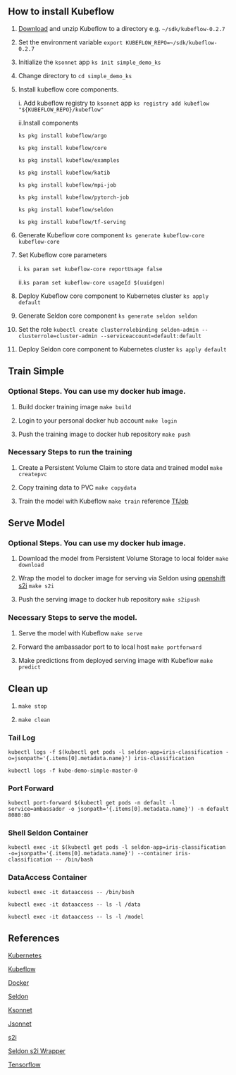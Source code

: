 ## How to install Kubeflow

1. [Download](https://github.com/kubeflow/kubeflow/releases/tag/v0.2.7) and unzip Kubeflow to a directory e.g. `~/sdk/kubeflow-0.2.7`

2. Set the environment variable `export KUBEFLOW_REPO=~/sdk/kubeflow-0.2.7`

3. Initialize the `ksonnet` app `ks init simple_demo_ks`

4. Change directory to `cd simple_demo_ks`

5. Install kubeflow core components. 
    
    i. Add kubeflow registry to `ksonnet` app `ks registry add kubeflow "${KUBEFLOW_REPO}/kubeflow"`
    
    ii.Install components 
    ```
    ks pkg install kubeflow/argo
    
    ks pkg install kubeflow/core
    
    ks pkg install kubeflow/examples
    
    ks pkg install kubeflow/katib
    
    ks pkg install kubeflow/mpi-job
    
    ks pkg install kubeflow/pytorch-job
    
    ks pkg install kubeflow/seldon
    
    ks pkg install kubeflow/tf-serving
    ```
6. Generate Kubeflow core component `ks generate kubeflow-core kubeflow-core`

7. Set Kubeflow core parameters 
   
   i. `ks param set kubeflow-core reportUsage false`
   
   ii.`ks param set kubeflow-core usageId $(uuidgen)`

8. Deploy Kubeflow core component to Kubernetes cluster `ks apply default`

9. Generate Seldon core component `ks generate seldon seldon`

10. Set the role `kubectl create clusterrolebinding seldon-admin --clusterrole=cluster-admin --serviceaccount=default:default`

11. Deploy Seldon core component to Kubernetes cluster `ks apply default`


## Train Simple

### Optional Steps. You can use my docker hub image.

1. Build docker training image `make build`

2. Login to your personal docker hub account `make login`

3. Push the training image to docker hub repository `make push`

### Necessary Steps to run the training 

1. Create a Persistent Volume Claim to store data and trained model `make createpvc`

2. Copy training data to PVC `make copydata`

3. Train the model with Kubeflow `make train` reference [TfJob](tfjobsimple.yaml)

## Serve Model

### Optional Steps. You can use my docker hub image.

1. Download the model from Persistent Volume Storage to local folder `make download`

2. Wrap the model to docker image for serving via Seldon using [openshift s2i](https://github.com/openshift/source-to-image) `make s2i`

3. Push the serving image to docker hub repository `make s2ipush`

### Necessary Steps to serve the model. 

1. Serve the model with Kubeflow `make serve`

2. Forward the ambassador port to to local host `make portforward`

3. Make predictions from deployed serving image with Kubeflow `make predict`

## Clean up

1. `make stop`

2. `make clean`

### Tail Log

`kubectl logs -f $(kubectl get pods -l seldon-app=iris-classification -o=jsonpath='{.items[0].metadata.name}') iris-classification`

`kubectl logs -f kube-demo-simple-master-0`

### Port Forward

`kubectl port-forward $(kubectl get pods -n default -l service=ambassador -o jsonpath='{.items[0].metadata.name}') -n default 8080:80`

### Shell Seldon Container

`kubectl exec -it $(kubectl get pods -l seldon-app=iris-classification -o=jsonpath='{.items[0].metadata.name}') --container iris-classification -- /bin/bash`

### DataAccess Container

`kubectl exec -it dataaccess -- /bin/bash`

`kubectl exec -it dataaccess -- ls -l /data`

`kubectl exec -it dataaccess -- ls -l /model`

## References

[Kubernetes](https://kubernetes.io/)

[Kubeflow](https://www.kubeflow.org/)

[Docker](https://www.docker.com/)

[Seldon](https://www.seldon.io/)

[Ksonnet](https://ksonnet.io/)

[Jsonnet](https://jsonnet.org/)

[s2i](https://github.com/openshift/source-to-image)

[Seldon s2i Wrapper](https://github.com/SeldonIO/seldon-core/blob/master/docs/wrappers/python.md)

[Tensorflow](https://www.tensorflow.org/)